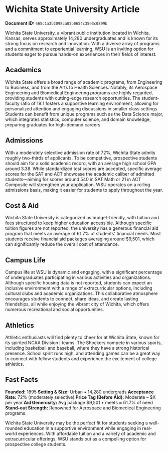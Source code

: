 # Wichita State University Article

**Document ID:** `465c1a3b2098ca05b0654c35e3c0899b`

Wichita State University, a vibrant public institution located in Wichita, Kansas, serves approximately 14,280 undergraduates and is known for its strong focus on research and innovation. With a diverse array of programs and a commitment to experiential learning, WSU is an inviting option for students eager to pursue hands-on experiences in their fields of interest.

## Academics
Wichita State offers a broad range of academic programs, from Engineering to Business, and from the Arts to Health Sciences. Notably, its Aerospace Engineering and Biomedical Engineering programs are highly regarded, providing students with cutting-edge research opportunities. The student-faculty ratio of 19:1 fosters a supportive learning environment, allowing for personalized attention and engaging discussions in smaller class settings. Students can benefit from unique programs such as the Data Science major, which integrates statistics, computer science, and domain knowledge, preparing graduates for high-demand careers.

## Admissions
With a moderately selective admission rate of 72%, Wichita State admits roughly two-thirds of applicants. To be competitive, prospective students should aim for a solid academic record, with an average high school GPA around 3.38. While standardized test scores are accepted, specific average scores for the SAT and ACT showcase the academic caliber of admitted students—aiming for scores around 540 in SAT Math or 21 in ACT Composite will strengthen your application. WSU operates on a rolling admissions basis, making it easier for students to apply throughout the year.

## Cost & Aid
Wichita State University is categorized as budget-friendly, with tuition and fees structured to keep higher education accessible. Although specific tuition figures are not reported, the university has a generous financial aid program that meets an average of 61.7% of students' financial needs. Most students receive financial aid packages averaging around $9,501, which can significantly reduce the overall cost of attendance.

## Campus Life
Campus life at WSU is dynamic and engaging, with a significant percentage of undergraduates participating in various activities and organizations. Although specific housing data is not reported, students can expect an inclusive environment with a range of extracurricular options, including cultural clubs and academic organizations. This collaborative atmosphere encourages students to connect, share ideas, and create lasting friendships, all while enjoying the vibrant city of Wichita, which offers numerous recreational and social opportunities.

## Athletics
Athletic enthusiasts will find plenty to cheer for at Wichita State, known for its spirited NCAA Division I teams. The Shockers compete in various sports, including basketball and baseball, where they have a strong historical presence. School spirit runs high, and attending games can be a great way to connect with fellow students and experience the excitement of college athletics.

## Fast Facts
**Founded:** 1895
**Setting & Size:** Urban • 14,280 undergrads
**Acceptance Rate:** 72% (moderately selective)
**Price Tag (Before Aid):** Moderate – $X per year
**Aid Generosity:** Avg package $9,501 • meets ≈ 61.7% of need
**Stand-out Strength:** Renowned for Aerospace and Biomedical Engineering programs.

Wichita State University may be the perfect fit for students seeking a well-rounded education in a supportive environment while engaging in real-world experiences. With affordable tuition and a variety of academic and extracurricular offerings, WSU stands out as a compelling option for prospective college students.
